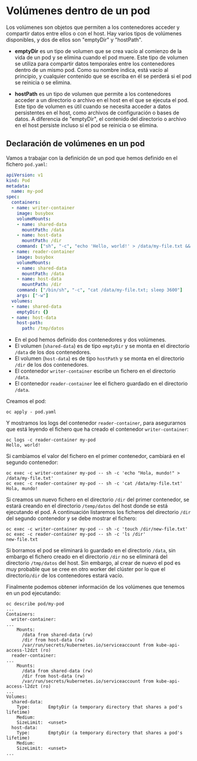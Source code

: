 # Volúmenes dentro de un pod

Los volúmenes son objetos que permiten a los contenedores acceder y compartir datos entre ellos o con el host. Hay varios tipos de volúmenes disponibles, y dos de ellos son "emptyDir" y "hostPath".

* **emptyDir** es un tipo de volumen que se crea vacío al comienzo de la vida de un pod y se elimina cuando el pod muere. Este tipo de volumen se utiliza para compartir datos temporales entre los contenedores dentro de un mismo pod. Como su nombre indica, está vacío al principio, y cualquier contenido que se escriba en él se perderá si el pod se reinicia o se elimina.

* **hostPath** es un tipo de volumen que permite a los contenedores acceder a un directorio o archivo en el host en el que se ejecuta el pod. Este tipo de volumen es útil cuando se necesita acceder a datos persistentes en el host, como archivos de configuración o bases de datos. A diferencia de "emptyDir", el contenido del directorio o archivo en el host persiste incluso si el pod se reinicia o se elimina.

## Declaración de volúmenes en un pod

Vamos a trabajar con la definición de un pod que hemos definido en el fichero `pod.yaml`:

```yaml
apiVersion: v1
kind: Pod
metadata:
  name: my-pod
spec:
  containers:
  - name: writer-container
    image: busybox
    volumeMounts:
    - name: shared-data
      mountPath: /data
    - name: host-data
      mountPath: /dir
    command: ["sh", "-c", "echo 'Hello, world!' > /data/my-file.txt && sleep 3600"]
  - name: reader-container
    image: busybox
    volumeMounts:
    - name: shared-data
      mountPath: /data
    - name: host-data
      mountPath: /dir
    command: ["/bin/sh", "-c", "cat /data/my-file.txt; sleep 3600"]
    args: ["-w"]
  volumes:
  - name: shared-data
    emptyDir: {}
  - name: host-data
    host-path:
      path: /tmp/datos
```

* En el pod hemos definido dos contenedores y dos volúmenes.
* El volumen (`shared-data`) es de tipo `emptyDir` y se monta en el directorio `/data` de los dos contenedores.
* El volumen (`host-data`) es de tipo `hostPath` y se monta en el directorio `/dir` de los dos contenedores.
* El contenedor `writer-container` escribe un fichero en el directorio `/data`.
* El contenedor `reader-container` lee el fichero guardado en el directorio `/data`.

Creamos el pod:

    oc apply - pod.yaml

Y mostramos los logs del contenedor `reader-container`, para asegurarnos que está leyendo el fichero que ha creado el contenedor `writer-container`:

    oc logs -c reader-container my-pod
    Hello, world!

Si cambiamos el valor del fichero en el primer contenedor, cambiará en el segundo contenedor:

    oc exec -c writer-container my-pod -- sh -c 'echo "Hola, mundo!" > /data/my-file.txt'
    oc exec -c reader-container my-pod -- sh -c 'cat /data/my-file.txt'
    Hola, mundo!

Si creamos un nuevo fichero en el directorio `/dir` del primer contenedor, se estará creando en el directorio `/temp/datos` del host donde se está ejecutando el pod. A continuación listaremos los ficheros del directorio `/dir` del segundo contenedor y se debe mostrar el fichero:

    oc exec -c writer-container my-pod -- sh -c 'touch /dir/new-file.txt'
    oc exec -c reader-container my-pod -- sh -c 'ls /dir'
    new-file.txt

Si borramos el pod se eliminará lo guardado en el directorio `/data`, sin embargo el fichero creado en el directorio `/dir` no se eliminará del directorio `/tmp/datos` del host. Sin embargo, al crear de nuevo el pod es muy probable que se cree en otro worker del clúster por lo que el directorio`/dir` de los contenedores estará vacío.

Finalmente podemos obtener información de los volúmenes que tenemos en un pod ejecutando:

    oc describe pod/my-pod
    ...
    Containers:
      writer-container:
    ...
        Mounts:
          /data from shared-data (rw)
          /dir from host-data (rw)
          /var/run/secrets/kubernetes.io/serviceaccount from kube-api-access-l2dzt (ro)
      reader-container:
    ...
        Mounts:
          /data from shared-data (rw)
          /dir from host-data (rw)
          /var/run/secrets/kubernetes.io/serviceaccount from kube-api-access-l2dzt (ro)
    ...
    Volumes:
      shared-data:
        Type:       EmptyDir (a temporary directory that shares a pod's lifetime)
        Medium:     
        SizeLimit:  <unset>
      host-data:
        Type:       EmptyDir (a temporary directory that shares a pod's lifetime)
        Medium:     
        SizeLimit:  <unset>
    ...